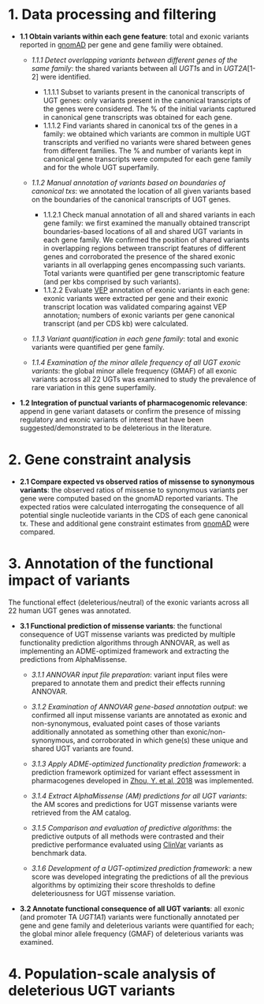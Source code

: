 # 1. Data processing and filtering
  * **1\.1  Obtain variants within each gene feature**: total and exonic variants reported in [gnomAD](https://gnomad.broadinstitute.org/) per gene and gene familiy were obtained. 
  
    * *1\.1\.1 Detect overlapping variants between different genes of the same family*: the shared variants between all *UGT1*s and in *UGT2A*[1-2] were identified.
      *  1\.1\.1\.1 Subset to variants present in the canonical transcripts of UGT genes: only variants present in the canonical transcripts of the genes were considered. The % of the initial variants captured in canonical gene transcripts was obtained for each gene.  
      *  1\.1\.1\.2 Find variants shared in canonical txs of the genes in a family: we obtained which variants are common in multiple UGT transcripts and verified no variants were shared between genes from different families. The % and number of variants kept in canonical gene transcripts were computed for each gene family and for the whole UGT superfamily. 

    * *1\.1\.2 Manual annotation of variants based on boundaries of canonical txs*: we annotated the location of all given variants based on the boundaries of the canonical transcripts of UGT genes. 
      *  1\.1\.2\.1  Check manual annotation of all and shared variants in each gene family: we first examined the manually obtained transcript boundaries-based locations of all and shared UGT variants in each gene family. We confirmed the position of shared variants in overlapping regions between transcript features of different genes and corroborated the presence of the shared exonic variants in all overlapping genes encompassing such variants. Total variants were quantified per gene transcriptomic feature (and per kbs comprised by such variants).
      * 1\.1\.2\.2 Evaluate [VEP](https://www.ensembl.org/info/docs/tools/vep/index.html) annotation of exonic variants in each gene: exonic variants were extracted per gene and their exonic transcript location was validated comparing against VEP annotation; numbers of exonic variants per gene canonical transcript (and per CDS kb) were calculated. 
      
    * *1\.1\.3 Variant quantification in each gene family*: total and exonic variants were quantified per gene family. 
    * *1\.1\.4 Examination of the minor allele frequency of all UGT exonic variants*: the global minor allele frequency (GMAF) of all exonic variants across all 22 UGTs was examined to study the prevalence of rare variation in this gene superfamily.
    
  * **1\.2  Integration of punctual variants of pharmacogenomic relevance**: append in gene variant datasets or confirm the presence of missing regulatory and exonic variants of interest that have been suggested/demonstrated to be deleterious in the literature. 


# 2. Gene constraint analysis
  * **2\.1 Compare expected vs observed ratios of missense to synonymous variants**: the observed ratios of missense to synonymous variants per gene were computed based on the gnomAD reported variants. The expected ratios were calculated interrogating the consequence of all potential single nucleotide variants in the CDS of each gene canonical tx. These and additional gene constraint estimates from [gnomAD](https://gnomad.broadinstitute.org/) were compared. 



# 3. Annotation of the functional impact of variants
The functional effect (deleterious/neutral) of the exonic variants across all 22 human UGT genes was annotated. 

  * **3\.1  Functional prediction of missense variants**: the functional consequence of UGT missense variants was predicted by multiple functionality prediction algorithms through ANNOVAR, as well as implementing an ADME-optimized framework and extracting the predictions from AlphaMissense.
  
    * *3\.1\.1  ANNOVAR input file preparation*: variant input files were prepared to annotate them and predict their effects running ANNOVAR. 
    * *3\.1\.2  Examination of ANNOVAR gene-based annotation output*: we confirmed all input missense variants are annotated as exonic and non-synonymous, evaluated point cases of those variants additionally annotated as something other than exonic/non-synonymous, and corroborated in which gene(s) these unique and shared UGT variants are found. 
    
    * *3\.1\.3  Apply ADME-optimized functionality prediction framework*: a prediction framework optimized for variant effect assessment in pharmacogenes developed in [Zhou, Y. et al, 2018](https://www.nature.com/articles/s41397-018-0044-2) was implemented.
    
    * *3\.1\.4  Extract AlphaMissense (AM) predictions for all UGT variants*: the AM scores and predictions for UGT missense variants were retrieved from the AM catalog. 
    
    * *3\.1\.5  Comparison and evaluation of predictive algorithms*: the predictive outputs of all methods were contrasted and their predictive performance evaluated using [ClinVar](https://www.ncbi.nlm.nih.gov/clinvar/) variants as benchmark data.
    
    * *3\.1\.6  Development of a UGT-optimized prediction framework*: a new score was developed integrating the predictions of all the previous algorithms by optimizing their score thresholds to define deleteriousness for UGT missense variation. 


  * **3\.2  Annotate functional consequence of all UGT variants**: all exonic (and promoter TA *UGT1A1*) variants were functionally annotated per gene and gene family and deleterious variants were quantified for each; the global minor allele frequency (GMAF) of deleterious variants was examined. 
  
  
# 4. Population-scale analysis of deleterious UGT variants



